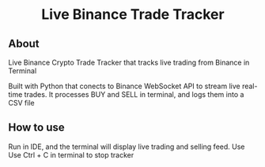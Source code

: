   <div align="center">
  <h1>Live Binance Trade Tracker</h1>
</div>

## About 

Live Binance Crypto Trade Tracker that tracks live trading from Binance in Terminal

Built with Python that conects to Binance WebSocket API to stream live real-time trades. It processes BUY and SELL in terminal, and logs them into a CSV file

## How to use
Run in IDE, and the terminal will display live trading and selling feed. 
Use Use Ctrl + C in terminal to stop tracker
